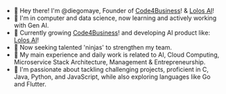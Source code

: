 - 👋 Hey there! I'm @diegomaye, Founder of [Code4Business](https://www.code4business.com/)! & [Lolos AI](https://www.lolos.ai)!
- 👀 I'm in computer and data science, now learning and actively working with Gen AI.
- 🌱 Currently growing [Code4Business](https://www.code4business.com/)! and developing AI product like: [Lolos AI](https://www.lolos.ai)!
- 🥋 Now seeking talented 'ninjas' to strengthen my team.
- 👷 My main experience and daily work is related to AI, Cloud Computing, Microservice Stack Architecture, Management & Entrepreneurship.
- 💞️ I'm passionate about tackling challenging projects, proficient in C, Java, Python, and JavaScript, while also exploring languages like Go and Flutter.

<!---
diegomaye/diegomaye is a ✨ special ✨ repository because its `README.md` (this file) appears on your GitHub profile.
You can click the Preview link to take a look at your changes.
--->
